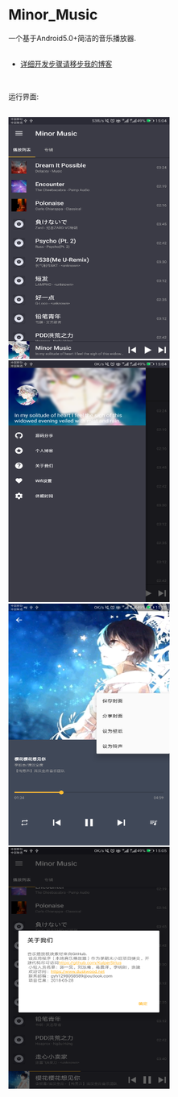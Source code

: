 # Minor_Music
一个基于Android5.0+简洁的音乐播放器.<br>
<br>
* [详细开发步骤请移步我的博客](https://www.duskwood.net)
<br>

运行界面: <br>

<br>
<img src="https://github.com/KuiperSirius/Minor_Music/blob/3462f9ca8dd0217c5c8f730e9bbf25e1175d7857/Example_Pictures/Screenshot_20180531-150435.png" width="320" height="480"/>  <img src="https://github.com/KuiperSirius/Minor_Music/blob/3462f9ca8dd0217c5c8f730e9bbf25e1175d7857/Example_Pictures/Screenshot_20180531-150452.png" width="320" height="480"/>

<br>
<img src="https://github.com/KuiperSirius/Minor_Music/blob/3462f9ca8dd0217c5c8f730e9bbf25e1175d7857/Example_Pictures/Screenshot_20180531-150507.png" width="320" height="480"/>  <img src="https://github.com/KuiperSirius/Minor_Music/blob/3462f9ca8dd0217c5c8f730e9bbf25e1175d7857/Example_Pictures/Screenshot_20180531-150523.png" width="320" height="480"/>
